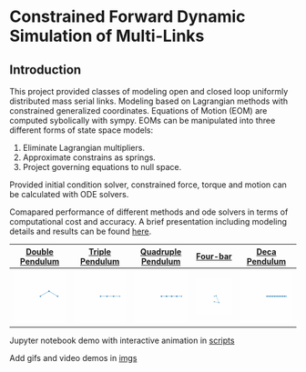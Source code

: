 # Constrained Forward Dynamic Simulation of Multi-Links 

## Introduction
This project provided classes of modeling open and closed loop uniformly distributed mass serial links. Modeling based on Lagrangian methods with constrained generalized coordinates. Equations of Motion (EOM) are computed sybolically with sympy. EOMs can be manipulated into three different forms of state space models:

1. Eliminate Lagrangian multipliers.
2. Approximate constrains as springs.
3. Project governing equations to null space.

Provided initial condition solver, constrained force, torque and motion can be calculated with ODE solvers. 

Comapared performance of different methods and ode solvers in terms of computational cost and accuracy. A brief presentation including modeling details and results can be found [here](Serial_links.pdf).

[Double Pendulum](/scripts/ExplicitModel_Double_Pendulum.ipynb) | [Triple Pendulum](/scripts/ExplicitModel_Triple_Pendulum.ipynb) | [Quadruple Pendulum](/scripts/ExplicitModel_Quadruple_Pendulum.ipynb) | [Four-bar](/scripts/ExplicitModel_Fourbar.ipynb) | [Deca Pendulum](/scripts/ExplicitModel_Deca_Pendulum.ipynb)
--------------- | --------------- | ------------------ | -------- | -------------
![](imgs/DoublePendulum.gif) | ![](imgs/TriplePendulum.gif) | ![](imgs/QuadruplePendulum.gif) | ![](imgs/Fourbar.gif) | ![](imgs/DecaPendulum.gif)

Jupyter notebook demo with interactive animation in [scripts](/scripts)

Add gifs and video demos in [imgs](/imgs)
